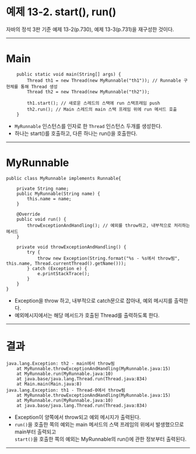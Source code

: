 
# 예제 13-2. start(), run()

자바의 정석 3판 기준 예제 13-2(p.730), 예제 13-3(p.731)을 재구성한 것이다.

---

# Main
```
    public static void main(String[] args) {
        Thread th1 = new Thread(new MyRunnable("th1")); // Runnable 구현체를 통해 Thread 생성
        Thread th2 = new Thread(new MyRunnable("th2"));

        th1.start(); // 새로운 스레드의 스택에 run 스택프레임 push
        th2.run(); // Main 스레드의 main 스택 프레임 위에 run 메서드 호출
    }
```
- `MyRunnable` 인스턴스를 인자로 한 `Thread` 인스턴스 두개를 생성한다.
- 하나는 start()를 호출하고, 다른 하나는 run()을 호출한다.

---

# MyRunnable

```
public class MyRunnable implements Runnable{

    private String name;
    public MyRunnable(String name) {
        this.name = name;
    }

    @Override
    public void run() {
        throwExceptionAndHandling(); // 예외를 throw하고, 내부적으로 처리하는 메서드
    }

    private void throwExceptionAndHandling() {
        try {
            throw new Exception(String.format("%s - %s에서 throw됨", this.name, Thread.currentThread().getName()));
        } catch (Exception e) {
            e.printStackTrace();
        }
    }
}
```
- Exception을 throw 하고, 내부적으로 catch문으로 잡아내, 예외 메시지를 출력한다.
- 예외메시지에서는 해당 메서드가 호출된 Thread를 출력하도록 한다.  

---

# 결과

```
java.lang.Exception: th2 - main에서 throw됨
	at MyRunnable.throwExceptionAndHandling(MyRunnable.java:15)
	at MyRunnable.run(MyRunnable.java:10)
	at java.base/java.lang.Thread.run(Thread.java:834)
	at Main.main(Main.java:8)
java.lang.Exception: th1 - Thread-0에서 throw됨
	at MyRunnable.throwExceptionAndHandling(MyRunnable.java:15)
	at MyRunnable.run(MyRunnable.java:10)
	at java.base/java.lang.Thread.run(Thread.java:834)
```
- Exception이 양쪽에서 throw되고 예외 메시지가 출력된다.
- `run()`을 호출한 쪽의 예외는 main 메서드의 스택 프레임의 위에서 발생했으므로 main부터 출력되고  
  `start()`을 호출한 쪽의 예외는 MyRunnable의 run()에 관한 정보부터 출력된다.

---